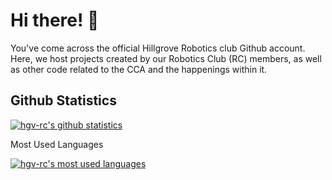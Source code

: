 
# Hi there! 👋
You've come across the official Hillgrove Robotics club Github account. Here, we host projects created by our Robotics Club (RC) members, as well as other code related to the CCA and the happenings within it.


## Github Statistics
[![hgv-rc's github statistics](https://github-readme-stats.vercel.app/api?username=hgv-rc&show_icons=true&theme=dracula)](https://github.com/hgv-rc/hgv-rc)

Most Used Languages

[![hgv-rc's most used languages](https://github-readme-stats.vercel.app/api/top-langs/?username=hgv-rc&layout=donut)](https://github.com/hgv-rc/hgv-rc)
